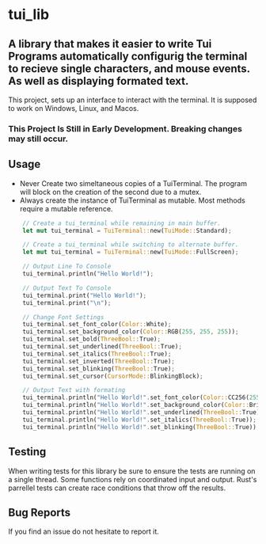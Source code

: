 # tui_lib

## A library that makes it easier to write Tui Programs automatically configurig the terminal to recieve single characters, and mouse events. As well as displaying formated text.

This project, sets up an interface to interact with the terminal. It is supposed to work on Windows, Linux, and Macos.

### This Project Is Still in Early Development. Breaking changes may still occur.

## Usage

- Never Create two simeltaneous copies of a TuiTerminal. The program will block on the creation of the second due to a mutex.
- Always create the instance of TuiTerminal as mutable. Most methods require a mutable reference.

```rust
    // Create a tui_terminal while remaining in main buffer.
    let mut tui_terminal = TuiTerminal::new(TuiMode::Standard);

    // Create a tui_terminal while switching to alternate buffer.
    let mut tui_terminal = TuiTerminal::new(TuiMode::FullScreen);

    // Output Line To Console
    tui_terminal.println("Hello World!");

    // Output Text To Console
    tui_terminal.print("Hello World!");
    tui_terminal.print("\n");

    // Change Font Settings
    tui_terminal.set_font_color(Color::White);
    tui_terminal.set_background_color(Color::RGB(255, 255, 255));
    tui_terminal.set_bold(ThreeBool::True);
    tui_terminal.set_underlined(ThreeBool::True);
    tui_terminal.set_italics(ThreeBool::True);
    tui_terminal.set_inverted(ThreeBool::True);
    tui_terminal.set_blinking(ThreeBool::True);
    tui_terminal.set_cursor(CursorMode::BlinkingBlock);

    // Output Text with formating
    tui_terminal.println("Hello World!".set_font_color(Color::CC256(255)));
    tui_terminal.println("Hello World!".set_background_color(Color::BrightWhite));
    tui_terminal.println("Hello World!".set_underlined(ThreeBool::True));
    tui_terminal.println("Hello World!".set_italics(ThreeBool::True));
    tui_terminal.println("Hello World!".set_blinking(ThreeBool::True));
```

## Testing

When writing tests for this library be sure to ensure the tests are running on a single thread. Some functions rely on coordinated input and output. Rust's parrellel tests can create race conditions that throw off the results.

## Bug Reports

If you find an issue do not hesitate to report it.
